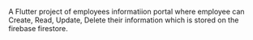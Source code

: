 A Flutter project of employees informatiion portal where employee can Create, Read, Update, Delete their information which is stored on the firebase firestore. 
